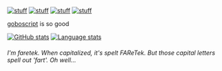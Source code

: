 [![stuff](https://img.shields.io/badge/link_to-scratch-f8a937)](https://scratch.mit.edu/users/faretek1)
[![stuff](https://img.shields.io/badge/link_to-monke_place-6a4332)](https://scratch.mit.edu/users/faretek1)
[![stuff](https://img.shields.io/badge/link_to-gists-25292e)](https://gist.github.com/FAReTek1)
[![stuff](https://img.shields.io/badge/link_to-discussions-ffffff)](https://github.com/FAReTek1/faretek1/discussions)



[goboscript](https://github.com/aspizu/goboscript) is so good


[![GitHub stats](https://github-readme-stats-xi-flame-xcnavi3j9o.vercel.app/api?username=faretek1)](https://github.com/anuraghazra/github-readme-stats)
[![Language stats](https://github-readme-stats-xi-flame-xcnavi3j9o.vercel.app/api/top-langs/?username=faretek1&layout=compact)](https://github.com/anuraghazra/github-readme-stats)

###### I'm faretek. When capitalized, it's spelt FAReTek. But those capital letters spell out 'fart'. Oh well...
